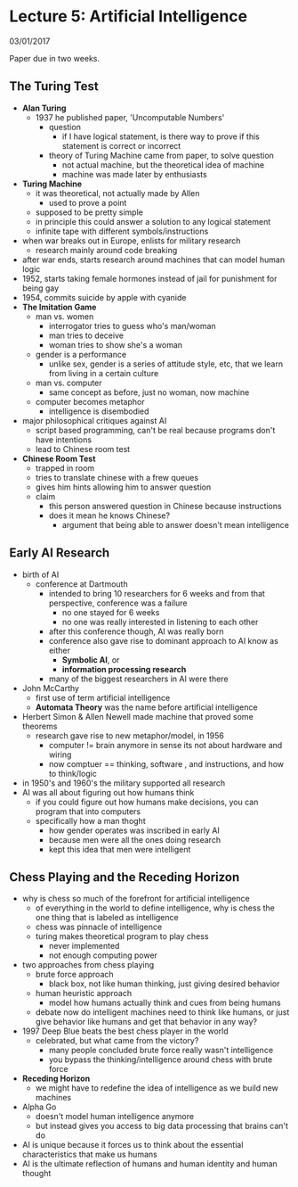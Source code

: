 # Lecture 5: Artificial Intelligence
03/01/2017

Paper due in two weeks.

## The Turing Test

- __Alan Turing__
    - 1937 he published paper, 'Uncomputable Numbers'
        - question
            - if I have logical statement, is there way to prove if this
                statement is correct or incorrect
        - theory of Turing Machine came from paper, to solve question
            - not actual machine, but the theoretical idea of machine
            - machine was made later by enthusiasts
- __Turing Machine__
    - it was theoretical, not actually made by Allen
        - used to prove a point
    - supposed to be pretty simple
    - in principle this could answer a solution to any logical statement
    - infinite tape with different symbols/instructions
- when war breaks out in Europe, enlists for military research
    - research mainly around code breaking
- after war ends, starts research around machines that can model human logic
- 1952, starts taking female hormones instead of jail for punishment for being gay
- 1954, commits suicide by apple with cyanide
- __The Imitation Game__
    - man vs. women
        - interrogator tries to guess who's man/woman
        - man tries to deceive
        - woman tries to show she's a woman
    - gender is a performance
        - unlike sex, gender is a series of attitude style, etc, that we learn from
            living in a certain culture
    - man vs. computer
        - same concept as before, just no woman, now machine
    - computer becomes metaphor
        - intelligence is disembodied
- major philosophical critiques against AI
    - script based programming, can't be real because programs don't have
        intentions
    - lead to Chinese room test
- __Chinese Room Test__
    - trapped in room
    - tries to translate chinese with a frew queues
    - gives him hints allowing him to answer question
    - claim
        - this person answered question in Chinese because instructions
        - does it mean he knows Chinese?
            - argument that being able to answer doesn't mean intelligence

## Early AI Research

- birth of AI
    - conference at Dartmouth
        - intended to bring 10 researchers for 6 weeks and from that perspective,
            conference was a failure
            - no one stayed for 6 weeks
            - no one was really interested in listening to each other
        - after this conference though, AI was really born
        - conference also gave rise to dominant approach to AI know as either
            - __Symbolic AI__, or
            - __information processing research__
        - many of the biggest researchers in AI were there
- John McCarthy
    - first use of term artificial intelligence
    - __Automata Theory__ was the name before artificial intelligence
- Herbert Simon & Allen Newell made machine that proved some theorems
    - research gave rise to new metaphor/model, in 1956
        - computer != brain anymore in sense its not about hardware and wiring
        - now comptuer == thinking, software , and instructions, and how to think/logic
- in 1950's and 1960's the military supported all research
- AI was all about figuring out how humans think
    - if you could figure out how humans make decisions, you can program that
        into computers
    - specifically how a man thoght
        - how gender operates was inscribed in early AI
        - because men were all the ones doing research
        - kept this idea that men were intelligent

## Chess Playing and the Receding Horizon

- why is chess so much of the forefront for artificial intelligence
    - of everything in the world to define intelligence, why is chess the one thing that
        is labeled as intelligence
    - chess was pinnacle of intelligence
    - turing makes theoretical program to play chess
        - never implemented
        - not enough computing power
- two approaches from chess playing
    - brute force approach
        - black box, not like human thinking, just giving desired behavior
    - human heuristic approach
        - model how humans actually think and cues from being humans
    - debate now do intelligent machines need to think like humans, or just
        give behavior like humans and get that behavior in any way?
- 1997 Deep Blue beats the best chess player in the world
    - celebrated, but what came from the victory?
        - many people concluded brute force really wasn't intelligence
        - you bypass the thinking/intelligence around chess with brute force
- __Receding Horizon__
    - we might have to redefine the idea of intelligence as we build new machines
- Alpha Go
    - doesn't model human intelligence anymore
    - but instead gives you access to big data processing that brains can't do
- AI is unique because it forces us to think about the essential characteristics that make us humans
- AI is the ultimate reflection of humans and human identity and human thought
